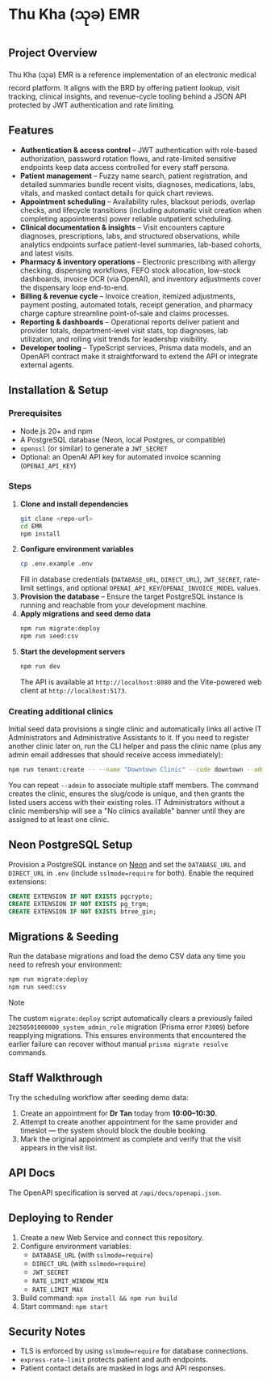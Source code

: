# Thu Kha (သုခ) EMR  

## Project Overview
Thu Kha (သုခ) EMR is a reference implementation of an electronic medical record platform. It aligns with the BRD by offering patient lookup, visit tracking, clinical insights, and revenue-cycle tooling behind a JSON API protected by JWT authentication and rate limiting.

## Features
- **Authentication & access control** – JWT authentication with role-based authorization, password rotation flows, and rate-limited sensitive endpoints keep data access controlled for every staff persona. 
- **Patient management** – Fuzzy name search, patient registration, and detailed summaries bundle recent visits, diagnoses, medications, labs, vitals, and masked contact details for quick chart reviews.
- **Appointment scheduling** – Availability rules, blackout periods, overlap checks, and lifecycle transitions (including automatic visit creation when completing appointments) power reliable outpatient scheduling.
- **Clinical documentation & insights** – Visit encounters capture diagnoses, prescriptions, labs, and structured observations, while analytics endpoints surface patient-level summaries, lab-based cohorts, and latest visits.
- **Pharmacy & inventory operations** – Electronic prescribing with allergy checking, dispensing workflows, FEFO stock allocation, low-stock dashboards, invoice OCR (via OpenAI), and inventory adjustments cover the dispensary loop end-to-end.
- **Billing & revenue cycle** – Invoice creation, itemized adjustments, payment posting, automated totals, receipt generation, and pharmacy charge capture streamline point-of-sale and claims processes.
- **Reporting & dashboards** – Operational reports deliver patient and provider totals, department-level visit stats, top diagnoses, lab utilization, and rolling visit trends for leadership visibility.
- **Developer tooling** – TypeScript services, Prisma data models, and an OpenAPI contract make it straightforward to extend the API or integrate external agents.

## Installation & Setup

### Prerequisites
- Node.js 20+ and npm
- A PostgreSQL database (Neon, local Postgres, or compatible)
- `openssl` (or similar) to generate a `JWT_SECRET`
- Optional: an OpenAI API key for automated invoice scanning (`OPENAI_API_KEY`)

### Steps
1. **Clone and install dependencies**
   ```bash
   git clone <repo-url>
   cd EMR
   npm install
   ```
2. **Configure environment variables**
   ```bash
   cp .env.example .env
   ```
   Fill in database credentials (`DATABASE_URL`, `DIRECT_URL`), `JWT_SECRET`, rate-limit settings, and optional `OPENAI_API_KEY`/`OPENAI_INVOICE_MODEL` values.
3. **Provision the database** – Ensure the target PostgreSQL instance is running and reachable from your development machine.
4. **Apply migrations and seed demo data**
   ```bash
   npm run migrate:deploy
   npm run seed:csv
   ```
5. **Start the development servers**
   ```bash
   npm run dev
   ```
   The API is available at `http://localhost:8080` and the Vite-powered web client at `http://localhost:5173`.

### Creating additional clinics

Initial seed data provisions a single clinic and automatically links all active IT Administrators and Administrative Assistants to it. If you need to register another clinic later on, run the CLI helper and pass the clinic name (plus any admin email addresses that should receive access immediately):

```bash
npm run tenant:create -- --name "Downtown Clinic" --code downtown --admin admin@example.com
```

You can repeat `--admin` to associate multiple staff members. The command creates the clinic, ensures the slug/code is unique, and then grants the listed users access with their existing roles. IT Administrators without a clinic membership will see a "No clinics available" banner until they are assigned to at least one clinic.

## Neon PostgreSQL Setup
Provision a PostgreSQL instance on [Neon](https://neon.tech) and set the `DATABASE_URL` and `DIRECT_URL` in `.env` (include `sslmode=require` for both). Enable the required extensions:
```sql
CREATE EXTENSION IF NOT EXISTS pgcrypto;
CREATE EXTENSION IF NOT EXISTS pg_trgm;
CREATE EXTENSION IF NOT EXISTS btree_gin;
```

## Migrations & Seeding
Run the database migrations and load the demo CSV data any time you need to refresh your environment:
```bash
npm run migrate:deploy
npm run seed:csv
```

> [!NOTE]
> The custom `migrate:deploy` script automatically clears a previously failed
> `20250501000000_system_admin_role` migration (Prisma error `P3009`) before
> reapplying migrations. This ensures environments that encountered the earlier
> failure can recover without manual `prisma migrate resolve` commands.

## Staff Walkthrough
Try the scheduling workflow after seeding demo data:
1. Create an appointment for **Dr Tan** today from **10:00–10:30**.
2. Attempt to create another appointment for the same provider and timeslot — the system should block the double booking.
3. Mark the original appointment as complete and verify that the visit appears in the visit list.

## API Docs
The OpenAPI specification is served at `/api/docs/openapi.json`.

## Deploying to Render
1. Create a new Web Service and connect this repository.
2. Configure environment variables:
   - `DATABASE_URL` (with `sslmode=require`)
   - `DIRECT_URL` (with `sslmode=require`)
   - `JWT_SECRET`
   - `RATE_LIMIT_WINDOW_MIN`
   - `RATE_LIMIT_MAX`
3. Build command: `npm install && npm run build`
4. Start command: `npm start`

## Security Notes
- TLS is enforced by using `sslmode=require` for database connections.
- `express-rate-limit` protects patient and auth endpoints.
- Patient contact details are masked in logs and API responses.
